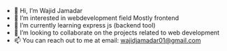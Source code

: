 - 👋 Hi, I’m Wajid Jamadar
- 👀 I’m interested in webdevelopment field Mostly frontend 
- 🌱 I’m currently learning express js (backend tool)
- 💞️ I’m looking to collaborate on the projects related to web development 
- 📫 You can reach out to me at email: wajidjamadar01@gmail.com

<!---
[wajid_resume - Google Docs.pdf](https://github.com/Jamadar01/Jamadar01/files/9540160/wajid_resume.-.Google.Docs.pdf)

--->
